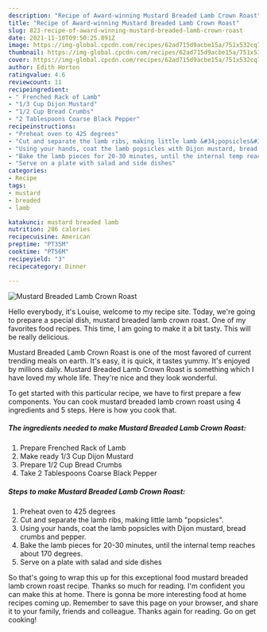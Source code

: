 ```yaml
---
description: "Recipe of Award-winning Mustard Breaded Lamb Crown Roast"
title: "Recipe of Award-winning Mustard Breaded Lamb Crown Roast"
slug: 823-recipe-of-award-winning-mustard-breaded-lamb-crown-roast
date: 2021-11-10T09:50:25.891Z
image: https://img-global.cpcdn.com/recipes/62ad715d9acbe15a/751x532cq70/mustard-breaded-lamb-crown-roast-recipe-main-photo.jpg
thumbnail: https://img-global.cpcdn.com/recipes/62ad715d9acbe15a/751x532cq70/mustard-breaded-lamb-crown-roast-recipe-main-photo.jpg
cover: https://img-global.cpcdn.com/recipes/62ad715d9acbe15a/751x532cq70/mustard-breaded-lamb-crown-roast-recipe-main-photo.jpg
author: Edith Horton
ratingvalue: 4.6
reviewcount: 11
recipeingredient:
- " Frenched Rack of Lamb"
- "1/3 Cup Dijon Mustard"
- "1/2 Cup Bread Crumbs"
- "2 Tablespoons Coarse Black Pepper"
recipeinstructions:
- "Preheat oven to 425 degrees"
- "Cut and separate the lamb ribs, making little lamb &#34;popsicles&#34;."
- "Using your hands, coat the lamb popsicles with Dijon mustard, bread crumbs and pepper."
- "Bake the lamb pieces for 20-30 minutes, until the internal temp reaches about 170 degrees."
- "Serve on a plate with salad and side dishes"
categories:
- Recipe
tags:
- mustard
- breaded
- lamb

katakunci: mustard breaded lamb 
nutrition: 286 calories
recipecuisine: American
preptime: "PT35M"
cooktime: "PT56M"
recipeyield: "3"
recipecategory: Dinner

---
```



![Mustard Breaded Lamb Crown Roast](https://img-global.cpcdn.com/recipes/62ad715d9acbe15a/751x532cq70/mustard-breaded-lamb-crown-roast-recipe-main-photo.jpg)

Hello everybody, it's Louise, welcome to my recipe site. Today, we're going to prepare a special dish, mustard breaded lamb crown roast. One of my favorites food recipes. This time, I am going to make it a bit tasty. This will be really delicious.

Mustard Breaded Lamb Crown Roast is one of the most favored of current trending meals on earth. It's easy, it is quick, it tastes yummy. It's enjoyed by millions daily. Mustard Breaded Lamb Crown Roast is something which I have loved my whole life. They're nice and they look wonderful.




To get started with this particular recipe, we have to first prepare a few components. You can cook mustard breaded lamb crown roast using 4 ingredients and 5 steps. Here is how you cook that.

<!--inarticleads1-->

##### The ingredients needed to make Mustard Breaded Lamb Crown Roast:

1. Prepare  Frenched Rack of Lamb
1. Make ready 1/3 Cup Dijon Mustard
1. Prepare 1/2 Cup Bread Crumbs
1. Take 2 Tablespoons Coarse Black Pepper




<!--inarticleads2-->

##### Steps to make Mustard Breaded Lamb Crown Roast:

1. Preheat oven to 425 degrees
1. Cut and separate the lamb ribs, making little lamb &#34;popsicles&#34;.
1. Using your hands, coat the lamb popsicles with Dijon mustard, bread crumbs and pepper.
1. Bake the lamb pieces for 20-30 minutes, until the internal temp reaches about 170 degrees.
1. Serve on a plate with salad and side dishes




So that's going to wrap this up for this exceptional food mustard breaded lamb crown roast recipe. Thanks so much for reading. I'm confident you can make this at home. There is gonna be more interesting food at home recipes coming up. Remember to save this page on your browser, and share it to your family, friends and colleague. Thanks again for reading. Go on get cooking!
